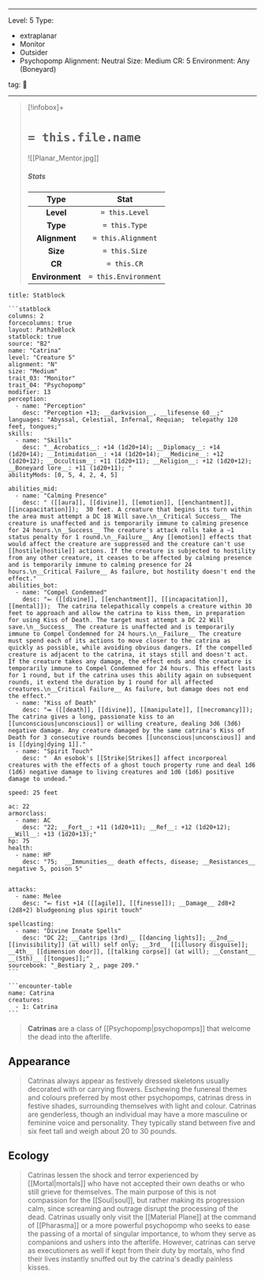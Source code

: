 
---


Level: 5
Type:
- extraplanar
- Monitor
- Outsider
- Psychopomp
Alignment: Neutral
Size: Medium
CR: 5
Environment: Any (Boneyard)


tag: 👹

---

> [!infobox]+
> #  `= this.file.name`
> ![[Planar_Mentor.jpg]]
> ##### Stats
> Type | Stat |
> :---:|:---:|
> **Level** | `= this.Level` |
> **Type** | `= this.Type` |
> **Alignment** | `= this.Alignment` |
> **Size** | `= this.Size` |
> **CR** | `= this.CR` |
> **Environment** | `= this.Environment` |




````ad-info
title: Statblock

```statblock
columns: 2
forcecolumns: true
layout: Path2eBlock
statblock: true
source: "B2"
name: "Catrina"
level: "Creature 5"
alignment: "N"
size: "Medium"
trait_03: "Monitor"
trait_04: "Psychopomp"
modifier: 13
perception:
  - name: "Perception"
    desc: "Perception +13; __darkvision__, __lifesense 60__;"
languages: "Abyssal, Celestial, Infernal, Requian;  telepathy 120 feet, tongues;"
skills:
  - name: "Skills"
    desc: "__Acrobatics__: +14 (1d20+14); __Diplomacy__: +14 (1d20+14); __Intimidation__: +14 (1d20+14); __Medicine__: +12 (1d20+12); __Occultism__: +11 (1d20+11); __Religion__: +12 (1d20+12); __Boneyard lore__: +11 (1d20+11); "
abilityMods: [0, 5, 4, 2, 4, 5]

abilities_mid:
  - name: "Calming Presence"
    desc: " ([[aura]], [[divine]], [[emotion]], [[enchantment]], [[incapacitation]]);  30 feet. A creature that begins its turn within the area must attempt a DC 18 Will save.\n__Critical Success__ The creature is unaffected and is temporarily immune to calming presence for 24 hours.\n__Success__ The creature's attack rolls take a –1 status penalty for 1 round.\n__Failure__ Any [[emotion]] effects that would affect the creature are suppressed and the creature can't use [[hostile|hostile]] actions. If the creature is subjected to hostility from any other creature, it ceases to be affected by calming presence and is temporarily immune to calming presence for 24 hours.\n__Critical Failure__ As failure, but hostility doesn't end the effect."
abilities_bot:
  - name: "Compel Condemned"
    desc: "⬻ ([[divine]], [[enchantment]], [[incapacitation]], [[mental]]);  The catrina telepathically compels a creature within 30 feet to approach and allow the catrina to kiss them, in preparation for using Kiss of Death. The target must attempt a DC 22 Will save.\n__Success__ The creature is unaffected and is temporarily immune to Compel Condemned for 24 hours.\n__Failure__ The creature must spend each of its actions to move closer to the catrina as quickly as possible, while avoiding obvious dangers. If the compelled creature is adjacent to the catrina, it stays still and doesn't act. If the creature takes any damage, the effect ends and the creature is temporarily immune to Compel Condemned for 24 hours. This effect lasts for 1 round, but if the catrina uses this ability again on subsequent rounds, it extend the duration by 1 round for all affected creatures.\n__Critical Failure__ As failure, but damage does not end the effect."
  - name: "Kiss of Death"
    desc: "⬺ ([[death]], [[divine]], [[manipulate]], [[necromancy]]);  The catrina gives a long, passionate kiss to an [[unconscious|unconscious]] or willing creature, dealing 3d6 (3d6) negative damage. Any creature damaged by the same catrina's Kiss of Death for 3 consecutive rounds becomes [[unconscious|unconscious]] and is [[dying|dying 1]]."
  - name: "Spirit Touch"
    desc: "  An esobok's [[Strike|Strikes]] affect incorporeal creatures with the effects of a ghost touch property rune and deal 1d6 (1d6) negative damage to living creatures and 1d6 (1d6) positive damage to undead."

speed: 25 feet

ac: 22
armorclass:
  - name: AC
    desc: "22; __Fort__: +11 (1d20+11); __Ref__: +12 (1d20+12); __Will__: +13 (1d20+13);"
hp: 75
health:
  - name: HP
    desc: "75;  __Immunities__ death effects, disease; __Resistances__ negative 5, poison 5"


attacks:
  - name: Melee
    desc: "⬻ fist +14 ([[agile]], [[finesse]]); __Damage__ 2d8+2 (2d8+2) bludgeoning plus spirit touch"

spellcasting:
  - name: "Divine Innate Spells"
    desc: "DC 22; __Cantrips (3rd)__ [[dancing lights]]; __2nd__ [[invisibility]] (at will) self only; __3rd__ [[illusory disguise]]; __4th__ [[dimension door]], [[talking corpse]] (at will); __Constant__ __(5th)__ [[tongues]];"
sourcebook: "_Bestiary 2_, page 209."
```

```encounter-table
name: Catrina
creatures:
  - 1: Catrina
```

````



> **Catrinas** are a class of [[Psychopomp|psychopomps]] that welcome the dead into the afterlife.


## Appearance

> Catrinas always appear as festively dressed skeletons usually decorated with or carrying flowers. Eschewing the funereal themes and colours preferred by most other psychopomps, catrinas dress in festive shades, surrounding themselves with light and colour. Catrinas are genderless, though an individual may have a more masculine or feminine voice and personality. They typically stand between five and six feet tall and weigh about 20 to 30 pounds.


## Ecology

> Catrinas lessen the shock and terror experienced by [[Mortal|mortals]] who have not accepted their own deaths or who still grieve for themselves. The main purpose of this is not compassion for the [[Soul|soul]], but rather making its progression calm, since screaming and outrage disrupt the processing of the dead.
> Catrinas usually only visit the [[Material Plane]] at the command of [[Pharasma]] or a more powerful psychopomp who seeks to ease the passing of a mortal of singular importance, to whom they serve as companions and ushers into the afterlife. However, catrinas can serve as executioners as well if kept from their duty by mortals, who find their lives instantly snuffed out by the catrina's deadly painless kisses.










